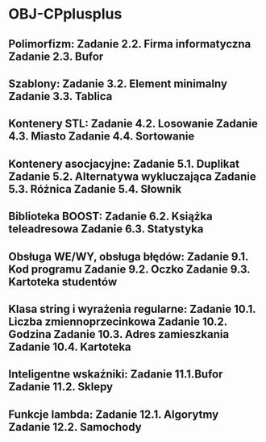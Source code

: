 # OBJ-CPplusplus

## Polimorfizm: Zadanie 2.2. Firma informatyczna Zadanie 2.3. Bufor

## Szablony: Zadanie 3.2. Element minimalny Zadanie 3.3. Tablica

## Kontenery STL: Zadanie 4.2. Losowanie Zadanie 4.3. Miasto Zadanie 4.4. Sortowanie

## Kontenery asocjacyjne: Zadanie 5.1. Duplikat Zadanie 5.2. Alternatywa wykluczająca Zadanie 5.3. Różnica Zadanie 5.4. Słownik

## Biblioteka BOOST: Zadanie 6.2. Książka teleadresowa Zadanie 6.3. Statystyka

## Obsługa WE/WY, obsługa błędów: Zadanie 9.1. Kod programu Zadanie 9.2. Oczko Zadanie 9.3. Kartoteka studentów

## Klasa string i wyrażenia regularne: Zadanie 10.1. Liczba zmiennoprzecinkowa Zadanie 10.2. Godzina Zadanie 10.3. Adres zamieszkania Zadanie 10.4. Kartoteka

## Inteligentne wskaźniki: Zadanie 11.1.Bufor Zadanie 11.2. Sklepy

## Funkcje lambda: Zadanie 12.1. Algorytmy Zadanie 12.2. Samochody

